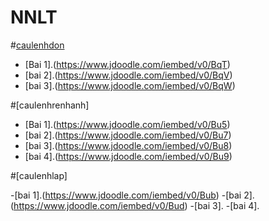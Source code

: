 # NNLT
#[caulenhdon](https://hoctructuyencntt.github.io/NNLT/Bai02.html)

- [Bai 1].(https://www.jdoodle.com/iembed/v0/BqT)
- [bai 2].(https://www.jdoodle.com/iembed/v0/BqV)
- [bai 3].(https://www.jdoodle.com/iembed/v0/BqW)

 #[caulenhrenhanh]

- [Bai 1].(https://www.jdoodle.com/iembed/v0/Bu5)
- [bai 2].(https://www.jdoodle.com/iembed/v0/Bu7)
- [bai 3].(https://www.jdoodle.com/iembed/v0/Bu8)
- [bai 4].(https://www.jdoodle.com/iembed/v0/Bu9)

#[caulenhlap]

-[bai 1].(https://www.jdoodle.com/iembed/v0/Bub)
-[bai 2].(https://www.jdoodle.com/iembed/v0/Bud)
-[bai 3].
-[bai 4].
